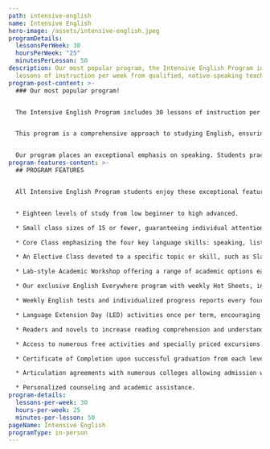 ```yaml
---
path: intensive-english
name: Intensive English
hero-image: /assets/intensive-english.jpeg
programDetails:
  lessonsPerWeek: 30
  hoursPerWeek: "25"
  minutesPerLesson: 50
description: Our most popular program, the Intensive English Program includes 30
  lessons of instruction per week from qualified, native-speaking teachers.
program-post-content: >-
  ### Our most popular program!


  The Intensive English Program includes 30 lessons of instruction per week from qualified, native-speaking teachers.


  This program is a comprehensive approach to studying English, ensuring that students develop well-rounded English abilities. Students have the advantage of three different classes: an integrated Core Class at one of 18 FLS levels, a focused elective class covering a specific skill or topic and an Academic Workshop to round out the school day.


  Our program places an exceptional emphasis on speaking. Students practice speaking skills frequently in class, receiving regular guidance and correction from their instructor.
program-features-content: >-
  ## PROGRAM FEATURES


  All Intensive English Program students enjoy these exceptional features:


  * Eighteen levels of study from low beginner to high advanced.

  * Small class sizes of 15 or fewer, guaranteeing individual attention from your teacher.

  * Core Class emphasizing the four key language skills: speaking, listening, reading and writing

  * An Elective Class devoted to a specific topic or skill, such as Slang, Business English, American Culture, Public Speaking, Grammar, or Composition.

  * Lab-style Academic Workshop offering a range of academic options each week, including Pronunciation Clinics, Conversation Clubs, Homework Labs, Computer Labs, and more.

  * Our exclusive English Everywhere program with weekly Hot Sheets, involving your host family, activity guides and FLS staff in your learning process.

  * Weekly English tests and individualized progress reports every four weeks.

  * Language Extension Day (LED) activities once per term, encouraging students to use English in new settings and contexts.

  * Readers and novels to increase reading comprehension and understanding of American culture (for High Beginner and above).

  * Access to numerous free activities and specially priced excursions.

  * Certificate of Completion upon successful graduation from each level.

  * Articulation agreements with numerous colleges allowing admission without a TOEFL score based on completion of the designated FLS level.

  * Personalized counseling and academic assistance.
program-details:
  lessons-per-week: 30
  hours-per-week: 25
  minutes-per-lesson: 50
pageName: Intensive English
programType: in-person
---
```

